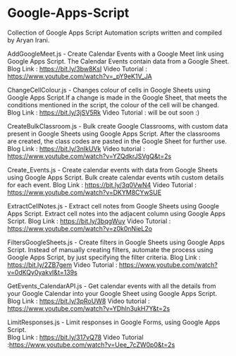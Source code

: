 # Google-Apps-Script
Collection of Google Apps Script Automation scripts written and compiled by Aryan Irani.

AddGoogleMeet.js - Create Calendar Events with a Google Meet link using Google Apps Script. The Calendar Events contain data from a Google Sheet. 
Blog Link : https://bit.ly/3bw8KsI
Video Tutorial : https://www.youtube.com/watch?v=_pY9eK1V_JA

ChangeCellColour.js - Changes colour of cells in Google Sheets using Google Apps Script.If a change is made in the Google Sheet, that meets the conditions 
                      mentioned in the script, the colour of the cell will be changed.
                      Blog Link : https://bit.ly/3jSV5Rk
                      Video Tutorial : will be out soon :)              

CreateBulkClassroom.js - Bulk create Google Classrooms, with custom data present in Google Sheets using Google Apps Script. After the classrooms are created, the 
                         class codes are pasted in the Google Sheet for further use.
                         Blog Link : https://bit.ly/3nIkUVk
                         Video tutorial : https://www.youtube.com/watch?v=YZQdkrJSVgQ&t=2s
                         
Create_Events.js - Create calendar events with data from Google Sheets using Google Apps Script. Bulk create calendar events wtih custom details for each event.
                   Blog Link : https://bit.ly/3q0VwN4
                   Video Tutorial : https://www.youtube.com/watch?v=DKYM8CYwSUE
                   
ExtractCellNotes.js - Extract cell notes from Google Sheets using Google Apps Script. Extract cell notes into the adjacent column using Google Apps Script.
                      Blog Link : https://bit.ly/3bqgWuy
                      Video Tutorial : https://www.youtube.com/watch?v=z0k0nNieL2o

FiltersGoogleSheets.js - Create filters in Google Sheets using Google Apps Script. Instead of manually creating filters, automate the process using Google Apps Script,
                         by just specifying the filter criteria.
                         Blog Link : https://bit.ly/2ZB7gem
                         Video Tutorial : https://www.youtube.com/watch?v=0dKQy0yakvI&t=139s
                     
GetEvents_CalendarAPI.js - Get calendar events with all the details from your Google Calendar into your Google Sheet using Google Apps Script.
                           Blog Link : https://bit.ly/3pRoUW8
                           Video tutorial : https://www.youtube.com/watch?v=YDhln3ukH7Y&t=2s
                           
LimitResponses.js - Limit responses in Google Forms, using Google Apps Script.     
                    Blog Link : https://bit.ly/317vQ78
                    Video Tutorial :https://www.youtube.com/watch?v=Uee_7cZW0p0&t=2s 
  
  
  
  
  
  
  
  
  
  
  
  
  
  
  
  
  
  
  
  
  
                     
